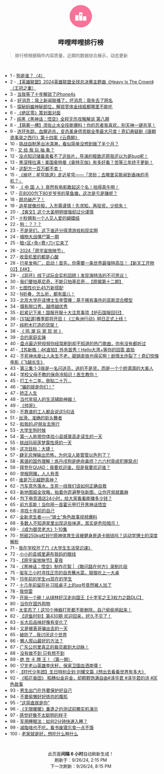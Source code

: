 <div align="center">
    <img src="./assets/icon_rank.png" alt="logo" />
    <h2>哔哩哔哩排行榜</h>
</div>

> 排行榜根据稿件内容质量，近期的数据综合展示，动态更新

<br />

<ul><li><span>1 - <a href=https://www.bilibili.com/BV1LLsYeuEqR>狗是谁？（4）</a></span></li><li><span>2 - <a href=https://www.bilibili.com/BV1apsYeeEYC>【英雄联盟】2024英雄联盟全球总决赛主题曲《Heavy&nbsp;Is&nbsp;The&nbsp;Crown》（王冠之重）</a></span></li><li><span>3 - <a href=https://www.bilibili.com/BV1WVtDe5E2N>当我等了十年解锁了iPhone4s</a></span></li><li><span>4 - <a href=https://www.bilibili.com/BV15YsrefERn>好消息：我上新闻联播了，坏消息：我失去了网名</a></span></li><li><span>5 - <a href=https://www.bilibili.com/BV1StsYecEmP>探秘蚂蝗神秘部位，解锁宽体金线蛭都哪里不能吃</a></span></li><li><span>6 - <a href=https://www.bilibili.com/BV1QLsbeQEgM>《绝区零》策划面对面</a></span></li><li><span>7 - <a href=https://www.bilibili.com/BV1jzs1e3EcV>纯黑《黑神话：悟空》全程无伤攻略解说&nbsp;第八期</a></span></li><li><span>8 - <a href=https://www.bilibili.com/BV1umsaetEc6>【萌黄一槽】须佐止水全技能爆料！你的忍者我喜欢，别天神一键共享！</a></span></li><li><span>9 - <a href=https://www.bilibili.com/BV1TWsQe1EVd>连环失踪，血腥逃杀，变态美身师贡献全季最大尺度！奇幻悬疑剧《唐朝诡事录之西行》第十四案《云鼎醉》</a></span></li><li><span>10 - <a href=https://www.bilibili.com/BV1AVsDeeExC>挑战自制茅台冰淇淋，看似简单没想到做了半个月？</a></span></li><li><span>11 - <a href=https://www.bilibili.com/BV1HQsUefEE2>又&nbsp;给&nbsp;我&nbsp;玩&nbsp;抽&nbsp;象？</a></span></li><li><span>12 - <a href=https://www.bilibili.com/BV1EZsUeRE3B>没点知识储备真看不了这些片，导演的极致还原我还以为是bug呢！</a></span></li><li><span>13 - <a href=https://www.bilibili.com/BV15EsYeTEu9>黑深残拉满！美国奥特曼《奥特灭伽》有多好看？苦等三年终于更新！</a></span></li><li><span>14 - <a href=https://www.bilibili.com/BV1iJsUeDEr3>这配方一百万都不卖！</a></span></li><li><span>15 - <a href=https://www.bilibili.com/BV12tsheHEVm>《崩坏：星穹铁道》走近星穹——「灵砂：去哪里买能闻到香味的手机？」</a></span></li><li><span>16 - <a href=https://www.bilibili.com/BV1QhsUeVEib>《&nbsp;中&nbsp;国&nbsp;人&nbsp;》竟然有电影敢起这个名！拍得真牛啊！</a></span></li><li><span>17 - <a href=https://www.bilibili.com/BV1dYtDehEus>花8000包下80岁爷爷的草鱼塘，这次是亏是赚呢？</a></span></li><li><span>18 - <a href=https://www.bilibili.com/BV1GGsSeLEzz>顾总破产了！</a></span></li><li><span>19 - <a href=https://www.bilibili.com/BV1DHshexEfg>追星就像炒股，入市需谨慎！先求知，再投资，少损失！</a></span></li><li><span>20 - <a href=https://www.bilibili.com/BV1dZtke3E4W>【爽文】这个大圣明明很强却过分谨慎</a></span></li><li><span>21 - <a href=https://www.bilibili.com/BV1VCtneGEgq>十秒拥有一个人见人爱的蝴蝶结</a></span></li><li><span>22 - <a href=https://www.bilibili.com/BV1oNsbebE9Y>狗：？？？</a></span></li><li><span>23 - <a href=https://www.bilibili.com/BV1S1saefEmv>不是哥们，这下谁还分得清游戏和现实啊</a></span></li><li><span>24 - <a href=https://www.bilibili.com/BV1t2s8enE7Z>植物大战僵尸第一期</a></span></li><li><span>25 - <a href=https://www.bilibili.com/BV1pSsUecEru>暗⚡区⚡免⚡费⚡刀⚡它来了</a></span></li><li><span>26 - <a href=https://www.bilibili.com/BV1Zmt6egEMP>2024「原宇宙放映节」</a></span></li><li><span>27 - <a href=https://www.bilibili.com/BV1Hjsre6ETt>收音机里的都是心酸</a></span></li><li><span>28 - <a href=https://www.bilibili.com/BV1WRsXeVEDz>行星发电厂，启动！首先，你需要一条世界最强特高压！【新天工开物02】【4K】</a></span></li><li><span>29 - <a href=https://www.bilibili.com/BV1Jj46eBEPf>《异环》线下试玩会实机回顾丨发现海特洛的不可思议！</a></span></li><li><span>30 - <a href=https://www.bilibili.com/BV1FWsCeCEw4>我们要拍基尼奇，不能只拍基尼奇...【原摄第十二期】</a></span></li><li><span>31 - <a href=https://www.bilibili.com/BV1TMtDeUE6c>七图性价比45万新搭配</a></span></li><li><span>32 - <a href=https://www.bilibili.com/BV1DxsYehEAP>N折叠，怎么折，都有面儿！</a></span></li><li><span>33 - <a href=https://www.bilibili.com/BV1xQsXeLEZM>北京大学在读博士生李雪曈：基于稀有事件的高斯混合模型</a></span></li><li><span>34 - <a href=https://www.bilibili.com/BV1CatSeGEib>摄影脱口秀，越喷越优秀</a></span></li><li><span>35 - <a href=https://www.bilibili.com/BV1G7sheFEi8>赶紧记下来！国服开服十大注意事项【炉石国服回归】</a></span></li><li><span>36 - <a href=https://www.bilibili.com/BV1ecseeqEE3>[S1起源]赛季即将开启丨《三角洲行动》明日正式上线！</a></span></li><li><span>37 - <a href=https://www.bilibili.com/BV1PzsYeXETG>纯积木打造的货架！</a></span></li><li><span>38 - <a href=https://www.bilibili.com/BV1nFsherEyZ>《&nbsp;鸣&nbsp;潮&nbsp;玩&nbsp;家&nbsp;现&nbsp;状&nbsp;》</a></span></li><li><span>39 - <a href=https://www.bilibili.com/BV19tsUeLE54>合约家庭实锤</a></span></li><li><span>40 - <a href=https://www.bilibili.com/BV16yskegEMK>盘点最近短视频你经常刷到却不知道的热门歌曲，你有没有都听过</a></span></li><li><span>41 - <a href=https://www.bilibili.com/BV1sisyeWEpR>【苏新皓｜4K直拍】外务首秀！Hello大湾+等你的回答&nbsp;直拍</a></span></li><li><span>42 - <a href=https://www.bilibili.com/BV1fnsDeZEMz>不死神水能让人永生不老，砸锅卖铁也得买啊！剧情太炸裂了！奇幻惊悚电影《飞越长生》</a></span></li><li><span>43 - <a href=https://www.bilibili.com/BV1yVsXe3E56>第三集:1-3我是一名闪送员，送的不是货，而是一个个娇滴滴的大美人</a></span></li><li><span>44 - <a href=https://www.bilibili.com/BV1uJsSe6ETj>学校父母不教的保命冷知识！医生教你！</a></span></li><li><span>45 - <a href=https://www.bilibili.com/BV1cPsYe2EK9>打工十二年，倒贴二十万...</a></span></li><li><span>46 - <a href=https://www.bilibili.com/BV1Byshe6EnR>“骗的就是你们！”</a></span></li><li><span>47 - <a href=https://www.bilibili.com/BV1oxsDesEAg>矫正人生</a></span></li><li><span>48 - <a href=https://www.bilibili.com/BV1uGsmeqEdk>当代年轻人的生活辅助神器！</a></span></li><li><span>49 - <a href=https://www.bilibili.com/BV1rVsDeYEhU>《帅哥》</a></span></li><li><span>50 - <a href=https://www.bilibili.com/BV1QQsSemExs>不靠谱的工人都会说这5句话</a></span></li><li><span>51 - <a href=https://www.bilibili.com/BV1NHsmehEk2>丝滑、准确的街头舞者</a></span></li><li><span>52 - <a href=https://www.bilibili.com/BV1StsYeFExL>和我的JP朋友去旅行</a></span></li><li><span>53 - <a href=https://www.bilibili.com/BV1dusbeoEV7>大学生狗时候</a></span></li><li><span>54 - <a href=https://www.bilibili.com/BV1WMt2ewE4U>第一人称带你体验小县城普高走读生的一天</a></span></li><li><span>55 - <a href=https://www.bilibili.com/BV1K8tSeyEPb>挑战玛丽莲梦露性感的一天</a></span></li><li><span>56 - <a href=https://www.bilibili.com/BV1fFsQewE7W>这次目标：大捷！</a></span></li><li><span>57 - <a href=https://www.bilibili.com/BV1i2s6ecE8U>肆无忌惮输出恐怖，为何没人能管管以色列了？</a></span></li><li><span>58 - <a href=https://www.bilibili.com/BV1fisSeZEyw>离谱的国外理解！炼丹戌狗是绝命毒师？六六村竟成犯罪窝点!</a></span></li><li><span>59 - <a href=https://www.bilibili.com/BV1hssYeAE2j>拜登在QUAD：我要欢迎谁，但是我要欢迎谁？</a></span></li><li><span>60 - <a href=https://www.bilibili.com/BV12utze7EVG>举报网赌，人人有责</a></span></li><li><span>61 - <a href=https://www.bilibili.com/BV1fgsveJEhf>谁是万元越野真神？</a></span></li><li><span>62 - <a href=https://www.bilibili.com/BV1G9tmenEX1>汽车意外落水，生死一线我们该如何正确自救</a></span></li><li><span>63 - <a href=https://www.bilibili.com/BV1PXtDemEfm>新地图超全攻略，抬着你逛遍整张新图，让你开局就赢麻</a></span></li><li><span>64 - <a href=https://www.bilibili.com/BV1ritSezExJ>包下电竞酒店24小时，给大家看看能赚多少钱？</a></span></li><li><span>65 - <a href=https://www.bilibili.com/BV1b5tReFEb8>前方高能！当你用一首霍元甲打开黑神话悟空</a></span></li><li><span>66 - <a href=https://www.bilibili.com/BV1GpsYeeEAu>寻找十年前的自己</a></span></li><li><span>67 - <a href=https://www.bilibili.com/BV1kibceuEew>全新求生者——“骑士”角色故事视频爆料</a></span></li><li><span>68 - <a href=https://www.bilibili.com/BV1HPsvesExJ>多数人不知道家里出现这些味道，其实是危险暗示！</a></span></li><li><span>69 - <a href=https://www.bilibili.com/BV1ptsme4EjE>《成为御灵老大》1-10集</a></span></li><li><span>70 - <a href=https://www.bilibili.com/BV13ns9exEiW>怒砸250kg杠铃!!!原神体育生该被健身房退卡赔钱吗？运动学博士的深度解析</a></span></li><li><span>71 - <a href=https://www.bilibili.com/BV1gVsSeyEAv>我在学校开了门《大学生生活常识课》</a></span></li><li><span>72 - <a href=https://www.bilibili.com/BV1ETt6eBE5p>小小的县城里遍布我妈的眼线</a></span></li><li><span>73 - <a href=https://www.bilibili.com/BV14wbFeCE25>【原宇宙放映节】夏夜</a></span></li><li><span>74 - <a href=https://www.bilibili.com/BV1hbsUeyEDv>《黑神话：悟空》制作花絮&nbsp;|&nbsp;《敢问路在何方》录制片段</a></span></li><li><span>75 - <a href=https://www.bilibili.com/BV1SvsUe6Erm>驱车三小时寻找正宗的自贡蘸水菜，狠狠吃上一大桌</a></span></li><li><span>76 - <a href=https://www.bilibili.com/BV1CZsaeUEmH>15年前的学生vs现在的学生</a></span></li><li><span>77 - <a href=https://www.bilibili.com/BV1hisDemEsf>十几年前留在补习班桌子上的qq号竟然被人加了</a></span></li><li><span>78 - <a href=https://www.bilibili.com/BV1xssSeTEFz>我惊雷</a></span></li><li><span>79 - <a href=https://www.bilibili.com/BV118sQerEVB>开局一个碗！从绿林好汉走向国王【十字军之王3权力之路DLC】</a></span></li><li><span>80 - <a href=https://www.bilibili.com/BV1drsSesEfp>当你在国外购物</a></span></li><li><span>81 - <a href=https://www.bilibili.com/BV1ZGtHeHESQ>太变态了！这10个神器打死都不能删除，自己偷偷用起来！</a></span></li><li><span>82 - <a href=https://www.bilibili.com/BV139sBemEJX>【逗鱼时刻】第430期&nbsp;欢迎回来，好久不见了！</a></span></li><li><span>83 - <a href=https://www.bilibili.com/BV1srsUeiEdW>长大后品味好像有变化了</a></span></li><li><span>84 - <a href=https://www.bilibili.com/BV14itke4Ew1>又是被表哥骗出去的一天</a></span></li><li><span>85 - <a href=https://www.bilibili.com/BV1fytSePEqw>破防了…我讨厌这个世界</a></span></li><li><span>86 - <a href=https://www.bilibili.com/BV1AFsYenESV>懒人爬山最好的方法？</a></span></li><li><span>87 - <a href=https://www.bilibili.com/BV1bBsUeBEh4>广东公司里真正的裁员裁到大动脉！</a></span></li><li><span>88 - <a href=https://www.bilibili.com/BV1K1sDe6E3N>没有做不到&nbsp;只有想不到</a></span></li><li><span>89 - <a href=https://www.bilibili.com/BV1F4treyELV>绝&nbsp;世&nbsp;卡&nbsp;牌&nbsp;王！（第一期）</a></span></li><li><span>90 - <a href=https://www.bilibili.com/BV15KsSeJEXH>17岁老山英雄李庆轩，保家卫国血洒南彊！</a></span></li><li><span>91 - <a href=https://www.bilibili.com/BV1XGsSeLEBq>【时代少年团】生日特别企划·刘耀文篇《想出去看看世界有多大》</a></span></li><li><span>92 - <a href=https://www.bilibili.com/BV1EFsQewE7T>《稻花香田》&nbsp;稻穗似金非金，却颗颗饱满自由#泽华君&nbsp;#泽华君的诗&nbsp;#灰色故事</a></span></li><li><span>93 - <a href=https://www.bilibili.com/BV1JRsUeoESh>男生出门在外要保护好自己</a></span></li><li><span>94 - <a href=https://www.bilibili.com/BV1mtsheHEJr>不要偷懒好好练你的腹肌</a></span></li><li><span>95 - <a href=https://www.bilibili.com/BV1L7tkezEPb>“这简直就是你”</a></span></li><li><span>96 - <a href=https://www.bilibili.com/BV14GseeFEKb>《无限暖暖》重逢之约测试前瞻实机演示</a></span></li><li><span>97 - <a href=https://www.bilibili.com/BV1jVsYe6ELh>感觉好像不太聪明的样子</a></span></li><li><span>98 - <a href=https://www.bilibili.com/BV15PsSeDEDt>军用睡眠法：如何2分钟快速入睡？</a></span></li><li><span>99 - <a href=https://www.bilibili.com/BV11isYeREty>减脂啥也不吃，看书废寝忘食一点不饿</a></span></li><li><span>100 - <a href=https://www.bilibili.com/BV1wisQeqEsM>老家就是好，想吃什么种什么</a></span></li></ul>

<br />

<p align=center>此页面<strong>间隔 6 小时</strong>自动刷新生成！<br>刷新于：9/26/24, 2:15 PM<br>下一次刷新：9/26/24, 8:15 PM</p>